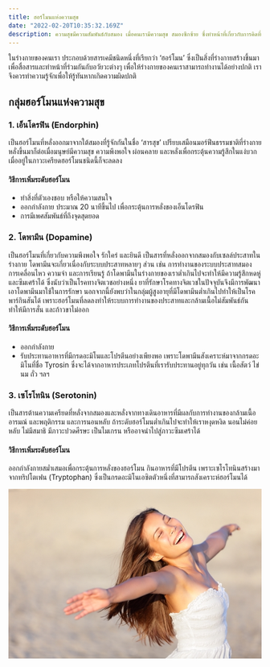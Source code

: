 ```yaml
---
title: ฮอร์โมนแห่งความสุข
date: "2022-02-20T10:35:32.169Z"
description: ความสุขมีความสัมพันธ์กับสมอง เมื่อคนเรามีความสุข สมองซีกซ้าย ซึ่งทำหน้าที่เกี่ยวกับการคิดที่เป็นเหตุเป็นผล การวิเคราะห์ และการคำนวณ จะทำงานมากขึ้น ขณะที่เมื่อเรามีความรู้สึกในเชิงลบ หรือมีความทุกข์ สมองซีกขวาซึ่งทำหน้าที่เกี่ยวกับอารมณ์ความรู้สึก ความคิดสร้างสรรค์ จินตนาการ และศิลปะจะทำงานมากกว่า ดังนั้น คนที่มีสมองซีกซ้ายทำงานมากกว่าซีกขวา จึงมักจะเป็นคนอารมณ์ดี ยิ้มแย้ม และมีความคิดในเชิงบวก
---
```


ในร่างกายของคนเรา ประกอบด้วยสารเคมีชนิดหนึ่งที่เรียกว่า ‘ฮอร์โมน’ ซึ่งเป็นสิ่งที่ร่างกายสร้างขึ้นมาเพื่อสื่อสารและทำหน้าที่ร่วมกันกับอวัยวะต่างๆ เพื่อให้ร่างกายของคนเราสามารถทำงานได้อย่างปกติ เราจึงควรทำความรู้จักเพื่อให้รู้ทันหากเกิดความผิดปกติ   

## กลุ่มฮอร์โมนแห่งความสุข
### 1. เอ็นโดรฟิน (Endorphin)
เป็นฮอร์โมนที่หลั่งออกมาจากใต้สมองที่รู้จักกันในชื่อ ‘สารสุข’ เปรียบเสมือนมอร์ฟีนธรรมชาติที่ร่างกายหลั่งขึ้นมาก็ต่อเมื่อมนุษย์มีความสุข ความพึงพอใจ ผ่อนคลาย และหลั่งเพื่อกระตุ้นความรู้สึกในแง่บวกเมื่ออยู่ในภาวะเครียดฮอร์โมนชนิดนี้ก็จะลดลง

#### วิธีการเพิ่มระดับฮอร์โมน
- ทำสิ่งที่ตัวเองชอบ หรือให้ความสนใจ
- ออกกำลังกาย ประมาณ 20 นาทีขึ้นไป เพื่อกระตุ้นการหลั่งของเอ็นโดรฟิน
- การมีเพศสัมพันธ์ที่ถึงจุดสุดยอด
### 2. โดพามีน (Dopamine)
เป็นฮอร์โมนที่เกี่ยวกับความพึงพอใจ รักใคร่ และยินดี เป็นสารที่หลั่งออกจากสมองกับเซลล์ประสาทในร่างกาย โดพามีนจะเกี่ยวเนื่องกับระบบประสาทหลายๆ ส่วน เช่น การทำงานของระบบประสาทสมอง การเคลื่อนไหว ความจำ และการเรียนรู้ ถ้าโดพามีนในร่างกายของเราต่ำเกินไปจะทำให้มีความรู้สึกหดหู่และซึมเศร้าได้ ซึ่งนับว่าเป็นโรคทางจิตเวชอย่างหนึ่ง ยาที่รักษาโรคทางจิตเวชในปัจจุบันจึงมีการพัฒนาเอาโดพามีนมาใช้ในการรักษา นอกจากนี้ยังพบว่าในกลุ่มผู้สูงอายุที่มีโดพามีนต่ำเกินไปทำให้เป็นโรคพาร์กินสันได้ เพราะฮอร์โมนที่ลดลงทำให้ระบบการทำงานของประสาทและกล้ามเนื้อไม่สัมพันธ์กัน ทำให้มีการสั่น และก้าวขาไม่ออก

#### วิธีการเพิ่มระดับฮอร์โมน
- ออกกำลังกาย
- รับประทานอาหารที่มีกรดอะมิโนและโปรตีนอย่างเพียงพอ เพราะโดพามีนสังเคราะห์มาจากกรดอะมิโนที่ชื่อ Tyrosin ซึ่งจะได้จากอาหารประเภทโปรตีนที่เรารับประทานอยู่ทุกวัน เช่น เนื้อสัตว์ ไข่ นม ถั่ว ฯลฯ
### 3. เซโรโทนิน (Serotonin)
เป็นสารต้านความเครียดที่หลั่งจากสมองและหลั่งจากทางเดินอาหารที่มีผลกับการทำงานของกล้ามเนื้อ อารมณ์ และพฤติกรรม และการนอนหลับ ถ้าระดับฮอร์โมนต่ำเกินไปจะทำให้เราหงุดหงิด นอนไม่ค่อยหลับ ไม่มีสมาธิ มีภาวะปวดศีรษะ เป็นไมเกรน หรืออาจนำไปสู่ภาวะซึมเศร้าได้

#### วิธีการเพิ่มระดับฮอร์โมน
ออกกำลังกายสม่ำเสมอเพื่อกระตุ้นการหลั่งของฮอร์โมน
กินอาหารที่มีโปรตีน เพราะเซโรโทนินสร้างมาจากทริปโตเฟน (Tryptophan) ซึ่งเป็นกรดอะมิโนเอซิตตัวหนึ่งที่สามารถสังเคราะห์ฮอร์โมนได้

![Happy Woman](./wildhappyfreewoman.png)